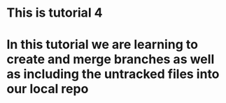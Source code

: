 # This is tutorial 4
# In this tutorial we are learning to create and merge branches as well as including the untracked files into our local repo